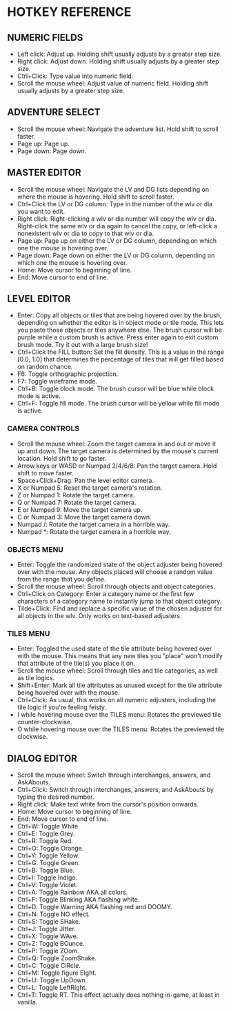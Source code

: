 # HOTKEY REFERENCE

## NUMERIC FIELDS

* Left click: Adjust up. Holding shift usually adjusts by a greater step size.
* Right click: Adjust down. Holding shift usually adjusts by a greater step size.
* Ctrl+Click: Type value into numeric field.
* Scroll the mouse wheel: Adjust value of numeric field. Holding shift usually adjusts by a greater step size.

## ADVENTURE SELECT

* Scroll the mouse wheel: Navigate the adventure list. Hold shift to scroll faster.
* Page up: Page up.
* Page down: Page down.

## MASTER EDITOR

* Scroll the mouse wheel: Navigate the LV and DG lists depending on where the mouse is hovering. Hold shift to scroll faster.
* Ctrl+Click the LV or DG column: Type in the number of the wlv or dia you want to edit.
* Right click: Right-clicking a wlv or dia number will copy the wlv or dia. Right-click the same wlv or dia again to cancel the copy, or left-click a nonexistent wlv or dia to copy to that wlv or dia.
* Page up: Page up on either the LV or DG column, depending on which one the mouse is hovering over.
* Page down: Page down on either the LV or DG column, depending on which one the mouse is hovering over.
* Home: Move cursor to beginning of line.
* End: Move cursor to end of line.

## LEVEL EDITOR

* Enter: Copy all objects or tiles that are being hovered over by the brush, depending on whether the editor is in object mode or tile mode. This lets you paste those objects or tiles anywhere else. The brush cursor will be purple while a custom brush is active. Press enter again to exit custom brush mode. Try it out with a large brush size!
* Ctrl+Click the FILL button: Set the fill density. This is a value in the range [0.0, 1.0] that determines the percentage of tiles that will get filled based on random chance.
* F6: Toggle orthographic projection.
* F7: Toggle wireframe mode.
* Ctrl+B: Toggle block mode. The brush cursor will be blue while block mode is active.
* Ctrl+F: Toggle fill mode. The brush cursor will be yellow while fill mode is active.

### CAMERA CONTROLS

* Scroll the mouse wheel: Zoom the target camera in and out or move it up and down. The target camera is determined by the mouse's current location. Hold shift to go faster.
* Arrow keys or WASD or Numpad 2/4/6/8: Pan the target camera. Hold shift to move faster.
* Space+Click+Drag: Pan the level editor camera.
* X or Numpad 5: Reset the target camera's rotation.
* Z or Numpad 1: Rotate the target camera.
* Q or Numpad 7: Rotate the target camera.
* E or Numpad 9: Move the target camera up.
* C or Numpad 3: Move the target camera down.
* Numpad /: Rotate the target camera in a horrible way.
* Numpad *: Rotate the target camera in a horrible way.

### OBJECTS MENU

* Enter: Toggle the randomized state of the object adjuster being hovered over with the mouse. Any objects placed will choose a random value from the range that you define.
* Scroll the mouse wheel: Scroll through objects and object categories.
* Ctrl+Click on Category: Enter a category name or the first few characters of a category name to instantly jump to that object category.
* Tilde+Click: Find and replace a specific value of the chosen adjuster for all objects in the wlv. Only works on text-based adjusters.

### TILES MENU

* Enter: Toggled the used state of the tile attribute being hovered over with the mouse. This means that any new tiles you "place" won't modify that attribute of the tile(s) you place it on.
* Scroll the mouse wheel: Scroll through tiles and tile categories, as well as tile logics.
* Shift+Enter: Mark all tile attributes as unused except for the tile attribute being hovered over with the mouse.
* Ctrl+Click: As usual, this works on all numeric adjusters, including the tile logic if you're feeling feisty.
* I while hovering mouse over the TILES menu: Rotates the previewed tile counter-clockwise.
* O while hovering mouse over the TILES menu: Rotates the previewed tile clockwise.

## DIALOG EDITOR

* Scroll the mouse wheel: Switch through interchanges, answers, and AskAbouts.
* Ctrl+Click: Switch through interchanges, answers, and AskAbouts by typing the desired number.
* Right click: Make text white from the cursor's position onwards.
* Home: Move cursor to beginning of line.
* End: Move cursor to end of line.
* Ctrl+W: Toggle White.
* Ctrl+E: Toggle Grey.
* Ctrl+R: Toggle Red.
* Ctrl+O: Toggle Orange.
* Ctrl+Y: Toggle Yellow.
* Ctrl+G: Toggle Green.
* Ctrl+B: Toggle Blue.
* Ctrl+I: Toggle Indigo.
* Ctrl+V: Toggle Violet.
* Ctrl+A: Toggle Rainbow AKA all colors.
* Ctrl+F: Toggle Blinking AKA flashing white.
* Ctrl+D: Toggle Warning AKA flashing red and DOOMY.
* Ctrl+N: Toggle NO effect.
* Ctrl+S: Toggle SHake.
* Ctrl+J: Toggle JItter.
* Ctrl+X: Toggle WAve.
* Ctrl+Z: Toggle BOunce.
* Ctrl+P: Toggle ZOom.
* Ctrl+Q: Toggle ZoomShake.
* Ctrl+C: Toggle CiRcle.
* Ctrl+M: Toggle figure EIght.
* Ctrl+U: Toggle UpDown.
* Ctrl+L: Toggle LeftRight.
* Ctrl+T: Toggle RT. This effect actually does nothing in-game, at least in vanilla.